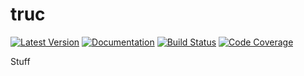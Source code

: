 # truc
[![Latest Version](https://img.shields.io/crates/v/truc)](https://crates.io/crates/truc)
[![Documentation](https://docs.rs/truc/badge.svg)](https://docs.rs/truc)
[![Build Status](https://github.com/arnodb/truc/actions/workflows/ci.yml/badge.svg)](https://github.com/arnodb/truc/actions/workflows/ci.yml)
[![Code Coverage](https://codecov.io/gh/arnodb/truc/branch/main/graph/badge.svg)](https://codecov.io/gh/arnodb/truc)

Stuff
